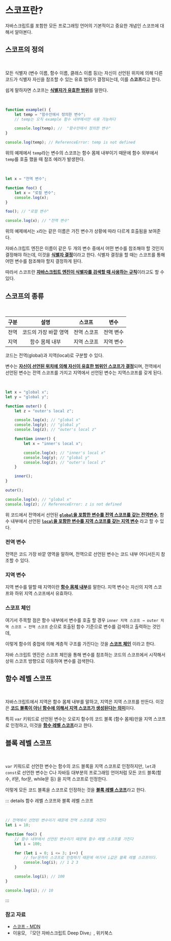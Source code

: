 # 스코프란?

자바스크립트를 포함한 모든 프로그래밍 언어의 기본적이고 중요한 개념인 스코프에 대해서 알아본다.

## 스코프의 정의

<br/>

모든 식별자 (변수 이름, 함수 이름, 클래스 이름 등)는 자신이 선언된 위치에 의해 다른 코드가 식별자 자신을 참조할 수 있는 유효 범위가 결정되는데, 이를 <b>스코프</b>라고 한다.

쉽게 말하자면 스코프는 <b><u>식별자가 유효한 범위</u></b>를 말한다.

<br/>

```javascript
function example() {
	let temp = "함수안에서 정의한 변수";
	// temp는 오직 example 함수 내부에서만 사용 가능하다

	console.log(temp); //  "함수안에서 정의한 변수"
}

console.log(temp); // ReferenceError: temp is not defined
```

위의 예제에서 `temp`라는 변수의 스코프는 함수 몸체 내부이기 때문에 함수 외부에서 `temp`를 호출 했을 때 참조 에러가 발생한다.

<br/>

```javascript
let x = "전역 변수";

function foo() {
	let x = "로컬 변수";
	console.log(x);
}

foo(); // "로컬 변수"

console.log(x); // "전역 변수"
```

위의 예제에서는 `x`라는 같은 이름은 가진 변수가 상황에 따라 다르게 호출됨을 보여준다.

자바스크립트 엔진은 이름이 같은 두 개의 변수 중에서 어떤 변수를 참조해야 할 것인지 결정해야 하는데, 이것을 <b><u>식별자 결정</u></b>이라고 한다. 식별자 결정을 할 때는 스코프를 통해 어떤 변수를 참조해야 할지 결정하게 된다.

따라서 스코프란 <b><u>자바스크립트 엔진이 식별자를 검색할 때 사용하는 규칙</u></b>이라고도 할 수 있다.

## 스코프의 종류

<br/>

| 구분 |         설명          |   스코프    |   변수    |
| :--: | :-------------------: | :---------: | :-------: |
| 전역 | 코드의 가장 바깥 영역 | 전역 스코프 | 전역 변수 |
| 지역 |    함수 몸체 내부     | 지역 스코프 | 지역 변수 |

코드는 전역(global)과 지역(local)로 구분할 수 있다.

변수는 <b><u>자신이 선언된 위치에 의해 자신이 유효한 범위인 스코프가 결정</u></b>되며, 전역에서 선언된 변수는 전역 스코프를 가지고 지역에서 선언된 변수는 지역스코프를 갖게 된다.

<br/>

```javascript
let x = "global x";
let y = "global y";

function outer() {
	let z = "outer's local z";

	console.log(x); // "global x"
	console.log(y); // "global y"
	console.log(z); // "outer's local z"

	function inner() {
		let x = "inner's local x";

		console.log(x); // "inner's local x"
		console.log(y); // "global y"
		console.log(z); // "outer's local z"
	}

	inner();
}

outer();

console.log(x); // "global x"
console.log(z); // ReferenceError: z is not defined
```

위 코드에서 전역에서 선언된 <b><u>`global`을 포함한 변수를 전역 스코프를 갖는 전역변수</u></b>, 함수 내부에서 선언된 <b><u>`local`을 포함한 변수를 지역 스코프를 갖는 지역 변수</u></b> 라고 할 수 있다.

### 전역 변수

전역은 코드 가장 바깥 영역을 말하며, 전역으로 선언된 변수는 코드 내부 어디서든지 참조할 수 있다.

### 지역 변수

지역 변수를 말할 때 지역이란 <b><u>함수 몸체 내부</u></b>를 말한다. 지역 변수는 자신의 지역 스코프와 하위 지역 스코프에서 유효하다.

### 스코프 체인

여기서 주목할 점은 함수 내부에서 변수를 호출 할 경우 `inner 지역 스코프 → outer 지역 스코프 → 전역 스코프` 순으로 호출된 함수 기준으로 변수를 검색하고 출력하는 것인데,

이렇게 함수의 중첩에 의해 계층적 구조를 가진다는 것을 <b><u>스코프 체인</u></b> 이라고 한다.

자바 스크립트 엔진은 스코프 체인을 통해 변수를 참조하는 코드의 스코프에서 시작해서 상위 스코프 방향으로 이동하며 변수를 검색한다.

## 함수 레벨 스코프

<br/>

자바스크립트에서 지역은 함수 몸체 내부를 말하고, 지역은 지역 스코프를 만든다. 이것은 <b><u>코드 블록이 아닌 함수에 의해서 지역 스코프가 생성된다는 의미</u></b>이다.

특히 `var` 키워드로 선언된 변수는 오로지 함수의 코드 블록 (함수 몸체)만을 지역 스코프로 인정하고, 이것을 <b><u>함수 레벨 스코프</u></b>라고 한다.

## 블록 레벨 스코프

<br/>

`var` 키워드로 선언한 변수는 함수의 코드 블록을 지역 스코프로 인정하지만, `let`과 `const`로 선언한 변수는 C나 자바등 대부분의 프로그래밍 언어처럼 모든 코드 블록(함수, if문, for문, while문 등)
을 지역 스코프로 인정한다.

이렇게 모든 코드 블록을 스코프로 인정하는 것을 <b><u>블록 레벨 스코프</u></b>라고 한다.

::: details 함수 레벨 스코프와 블록 레벨 스코프

<br/>

```javascript
// 전역에서 선언된 변수이기 때문에 전역 스코프를 가진다
let i = 10;

function foo() {
	// 함수 내부에서 선언된 변수이기 때문에 함수 레벨 스코프를 가진다
	let i = 100;

	for (let i = 0; i <= 3; i++) {
		// for문까지 스코프로 인정하기 때문에 여기서 i값은 블록 레벨 스코프이다.
		console.log(i); // 1 2 3
	}

	console.log(i); // 100
}

console.log(i); // 10
```

:::

### 참고 자료

-   [스코프 - MDN](https://developer.mozilla.org/ko/docs/Glossary/Scope)
-   이웅모, 『모던 자바스크립트 Deep Dive』, 위키북스
